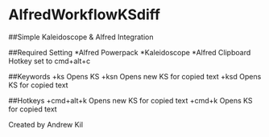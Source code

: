 # AlfredWorkflowKSdiff
##Simple Kaleidoscope &amp; Alfred Integration

##Required Setting
*Alfred Powerpack
*Kaleidoscope
*Alfred Clipboard Hotkey set to cmd+alt+c


##Keywords
+ks           Opens KS
+ksn          Opens new KS for copied text
+ksd          Opens KS for copied text

##Hotkeys
+cmd+alt+k    Opens new KS for copied text
+cmd+k        Opens KS for copied text


Created by  Andrew Kil